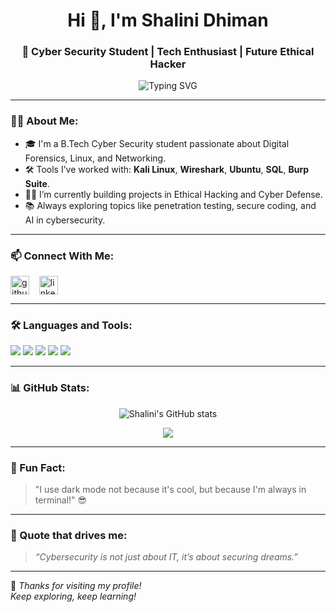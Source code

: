 <h1 align="center">Hi 👋, I'm Shalini Dhiman</h1>
<h3 align="center">🚀 Cyber Security Student | Tech Enthusiast | Future Ethical Hacker</h3>

<p align="center">
  <img src="https://readme-typing-svg.demolab.com?font=Fira+Code&duration=3000&pause=1000&center=true&vCenter=true&width=435&lines=Welcome+to+my+GitHub!;Exploring+Cyber+World+🔐;Always+Learning+New+Things+💡;Catch+Me+Breaking+Things+Ethically+😎" alt="Typing SVG" />
</p>

---

### 👩‍💻 About Me:
- 🎓 I'm a B.Tech Cyber Security student passionate about Digital Forensics, Linux, and Networking.
- 🛠️ Tools I’ve worked with: **Kali Linux**, **Wireshark**, **Ubuntu**, **SQL**, **Burp Suite**.
- 👨‍💻 I’m currently building projects in Ethical Hacking and Cyber Defense.
- 📚 Always exploring topics like penetration testing, secure coding, and AI in cybersecurity.

---

### 📫 Connect With Me:
<p align="left">
  <a href="https://github.com/shahi0121" target="blank"><img align="center" src="https://cdn-icons-png.flaticon.com/512/25/25231.png" alt="github" height="30" width="30" /></a>
  &nbsp;&nbsp;
  <a href="https://www.linkedin.com/in/shalini-dhiman-5b9529282/" target="blank"><img align="center" src="https://cdn-icons-png.flaticon.com/512/174/174857.png" alt="linkedin" height="30" width="30" /></a>
</p>

---

### 🛠️ Languages and Tools:
<p>
  <img src="https://img.shields.io/badge/Kali_Linux-557C94?style=for-the-badge&logo=kalilinux&logoColor=white" />
  <img src="https://img.shields.io/badge/Wireshark-1679A7?style=for-the-badge&logo=wireshark&logoColor=white" />
  <img src="https://img.shields.io/badge/Ubuntu-E95420?style=for-the-badge&logo=ubuntu&logoColor=white" />
  <img src="https://img.shields.io/badge/MySQL-005C84?style=for-the-badge&logo=mysql&logoColor=white" />
  <img src="https://img.shields.io/badge/GitHub-100000?style=for-the-badge&logo=github&logoColor=white" />
</p>

---

### 📊 GitHub Stats:
<p align="center">
  <img src="https://github-readme-stats.vercel.app/api?username=shahi0121&show_icons=true&theme=radical" alt="Shalini's GitHub stats" />
</p>

<p align="center">
  <img src="https://github-readme-streak-stats.herokuapp.com/?user=shahi0121&theme=radical" />
</p>

---

### 🎯 Fun Fact:
> "I use dark mode not because it's cool, but because I'm always in terminal!" 😎

---

### 💬 Quote that drives me:
> *“Cybersecurity is not just about IT, it’s about securing dreams.”*

---

🧡 _Thanks for visiting my profile!_  
_Keep exploring, keep learning!_

